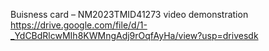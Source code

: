 Buisness card – NM2023TMID41273 
video demonstration
https://drive.google.com/file/d/1-_YdCBdRlcwMIh8KWMngAdj9rOqfAyHa/view?usp=drivesdk
